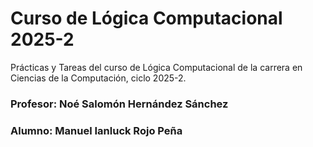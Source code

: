 # Curso de Lógica Computacional 2025-2

Prácticas y Tareas del curso de Lógica Computacional de la carrera en Ciencias de la Computación, ciclo 2025-2.

### **Profesor:** Noé Salomón Hernández Sánchez
### **Alumno:** Manuel Ianluck Rojo Peña